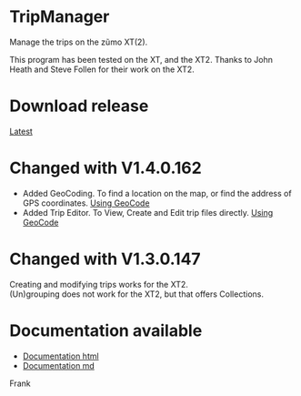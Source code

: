 ﻿# TripManager
Manage the trips on the z&#0361;mo XT(2).<br>

This program has been tested on the XT, and the XT2. Thanks to John Heath and Steve Follen for their work on the XT2.<br>

# Download release
[Latest](https://github.com/FrankBijnen/TripManager/releases/latest)<br>

# Changed with V1.4.0.162
- Added GeoCoding. To find a location on the map, or find the address of GPS coordinates.
[Using GeoCode](https://htmlpreview.github.io/?https://github.com/FrankBijnen/TripManager/blob/main/TripManager/docs/WalkThroughs/11%20Using%20GeoCode.pdf)
- Added Trip Editor. To View, Create and Edit trip files directly.
[Using GeoCode](https://htmlpreview.github.io/?https://github.com/FrankBijnen/TripManager/blob/main/TripManager/docs/WalkThroughs/12%20Using%20Trip%20Editor.pdf)

# Changed with V1.3.0.147
Creating and modifying trips works for the XT2.<br>
(Un)grouping does not work for the XT2, but that offers Collections.<br>

# Documentation available

 - [Documentation html](https://htmlpreview.github.io/?https://github.com/FrankBijnen/TripManager/blob/main/TripManager/docs/README.md)
 - [Documentation md](TripManager/docs/README.md)

Frank

